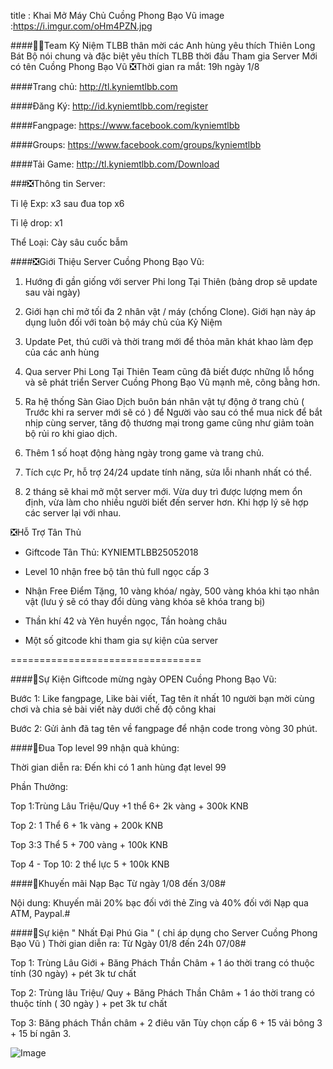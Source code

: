 title : Khai Mở Máy Chủ Cuồng Phong Bạo Vũ
image :https://i.imgur.com/oHm4PZN.jpg

####🔔🔔Team Kỷ Niệm TLBB thân mời các Anh hùng yêu thích Thiên Long Bát Bộ nói chung và đặc biệt yêu thích TLBB thời đầu Tham gia Server Mới có tên Cuồng Phong Bạo Vũ
️❎Thời gian ra mắt: 19h ngày 1/8

####Trang chủ: http://tl.kyniemtlbb.com

####Đăng Ký: http://id.kyniemtlbb.com/register

####Fangpage: https://www.facebook.com/kyniemtlbb

####Groups: https://www.facebook.com/groups/kyniemtlbb

####Tải Game: http://tl.kyniemtlbb.com/Download

️###❎Thông tin Server: 

Tỉ lệ Exp: x3 sau đua top x6

Tỉ lệ drop: x1

Thể Loại: Cày sâu cuốc bẫm

️####❎Giới Thiệu Server Cuồng Phong Bạo Vũ:

1. Hướng đi gần giống với server Phi long Tại Thiên (bảng drop sẽ update sau vài ngày)

2. Giới hạn chỉ mở tối đa 2 nhân vật / máy (chống Clone). Giới hạn này áp dụng luôn đối với toàn bộ máy chủ của Kỷ Niệm 

3. Update Pet, thú cưỡi và thời trang mới để thỏa mãn khát khao làm đẹp của các anh hùng

4. Qua server Phi Long Tại Thiên Team cũng đã biết được những lỗ hổng và sẽ phát triển Server Cuồng Phong Bạo Vũ mạnh mẽ, công bằng hơn.

5. Ra hệ thống Sàn Giao Dịch buôn bán nhân vật tự động ở trang chủ ( Trước khi ra server mới sẽ có ) để Người vào sau có thể mua nick để bắt nhịp cùng server, tăng độ thương mại trong game cũng như giảm toàn bộ rủi ro khi giao dịch.

6. Thêm 1 số hoạt động hàng ngày trong game và trang chủ.

7. Tích cực Pr, hỗ trợ 24/24 update tính năng, sửa lỗi nhanh nhất có thể.

8. 2 tháng sẽ khai mở một server mới. Vừa duy trì được lượng mem ổn định, vừa làm cho nhiều người biết đến server hơn. Khi hợp lý sẽ hợp các server lại với nhau.

️❎Hỗ Trợ Tân Thủ 

- Giftcode Tân Thủ: KYNIEMTLBB25052018

- Level 10 nhận free bộ tân thủ full ngọc cấp 3

- Nhận Free Điểm Tặng, 10 vàng khóa/ ngày, 500 vàng khóa khi tạo nhân vật (lưu ý sẽ có thay đổi dùng vàng khóa sẽ khóa trang bị)

-  Thần khí 42 và Yên huyền ngọc, Tần hoàng châu

-  Một số gitcode khi tham gia sự kiện của server

=================================

####🎁Sự Kiện Giftcode mừng ngày OPEN Cuồng Phong Bạo Vũ:

Bước 1: Like fangpage, Like bài viết, Tag tên ít nhất 10 người bạn mời cùng chơi và chia sẻ bài viết này dưới chế độ công khai

Bước 2: Gửi ảnh đã tag tên về fangpage để nhận code trong vòng 30 phút.

####🎁Đua Top level 99 nhận quà khủng:

Thời gian diễn ra: Đến khi có 1 anh hùng đạt level 99

Phần Thưởng: 

Top 1:Trùng Lâu Triệu/Quy +1 thể 6+ 2k vàng + 300k KNB

Top 2: 1 Thể 6 + 1k vàng + 200k KNB

Top 3:3 Thể 5 + 700 vàng + 100k KNB

Top 4 - Top 10: 2 thể lực 5 + 100k KNB

####🎁Khuyến mãi Nạp Bạc Từ ngày 1/08 đến 3/08#

Nội dung: Khuyến mãi 20% bạc đối với thẻ Zing và 40% đối với Nạp qua ATM, Paypal.#

####🎁Sự kiện " Nhất Đại Phú Gia " ( chỉ áp dụng cho Server Cuồng Phong Bạo Vũ ) 
Thời gian diễn ra: Từ Ngày 01/8 đến 24h 07/08#

Top 1: Trùng Lâu Giới + Băng Phách Thần Châm + 1 áo thời trang có thuộc tính (30 ngày) + pét 3k tư chất

Top 2: Trùng lâu Triệu/ Quy + Băng Phách Thần Châm + 1 áo thời trang có thuộc tính ( 30 ngày ) + pet 3k tư chất

Top 3: Băng phách Thần châm + 2 điêu văn Tùy chọn cấp 6 + 15 vải bông 3 + 15 bí ngân 3.

![Image](https://i.imgur.com/oHm4PZN.jpg)
